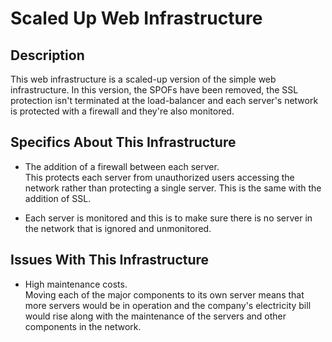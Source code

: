 # Scaled Up Web Infrastructure

## Description

This web infrastructure is a scaled-up version of the simple web infrastructure. In this version, the SPOFs have been removed, the SSL protection isn't terminated at the load-balancer and each server's network is protected with a firewall and they're also monitored.

## Specifics About This Infrastructure

+ The addition of a firewall between each server.<br/>This protects each server from unauthorized users accessing the network rather than protecting a single server. This is the same with the addition of SSL.

+ Each server is monitored and this is to make sure there is no server in the network that is ignored and unmonitored. 

## Issues With This Infrastructure

+ High maintenance costs.<br/>Moving each of the major components to its own server means that more servers would be in operation and the company's electricity bill would rise along with the maintenance of the servers and other components in the network.
